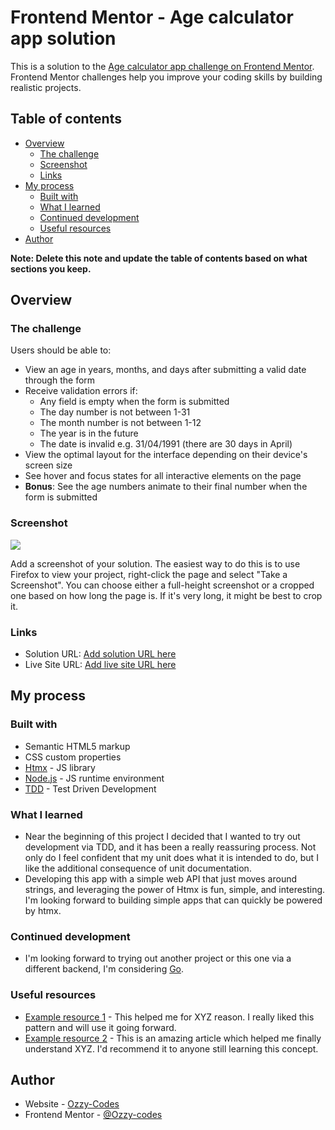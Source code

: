 # Frontend Mentor - Age calculator app solution

This is a solution to the [Age calculator app challenge on Frontend Mentor](https://www.frontendmentor.io/challenges/age-calculator-app-dF9DFFpj-Q). Frontend Mentor challenges help you improve your coding skills by building realistic projects. 

## Table of contents

- [Overview](#overview)
  - [The challenge](#the-challenge)
  - [Screenshot](#screenshot)
  - [Links](#links)
- [My process](#my-process)
  - [Built with](#built-with)
  - [What I learned](#what-i-learned)
  - [Continued development](#continued-development)
  - [Useful resources](#useful-resources)
- [Author](#author)

**Note: Delete this note and update the table of contents based on what sections you keep.**

## Overview

### The challenge

Users should be able to:

- View an age in years, months, and days after submitting a valid date through the form
- Receive validation errors if:
  - Any field is empty when the form is submitted
  - The day number is not between 1-31
  - The month number is not between 1-12
  - The year is in the future
  - The date is invalid e.g. 31/04/1991 (there are 30 days in April)
- View the optimal layout for the interface depending on their device's screen size
- See hover and focus states for all interactive elements on the page
- **Bonus**: See the age numbers animate to their final number when the form is submitted

### Screenshot

![](./screenshot.jpg)

Add a screenshot of your solution. The easiest way to do this is to use Firefox to view your project, right-click the page and select "Take a Screenshot". You can choose either a full-height screenshot or a cropped one based on how long the page is. If it's very long, it might be best to crop it.

### Links

- Solution URL: [Add solution URL here](https://your-solution-url.com)
- Live Site URL: [Add live site URL here](https://your-live-site-url.com)

## My process

### Built with

- Semantic HTML5 markup
- CSS custom properties
- [Htmx](https://htmx.org/) - JS library
- [Node.js](https://nodejs.org/en) - JS runtime environment
- [TDD](https://www.geeksforgeeks.org/test-driven-development-tdd/) - Test Driven Development

### What I learned

- Near the beginning of this project I decided that I wanted to try out development via TDD, and it has been a really reassuring process. Not only do I feel confident that my unit does what it is intended to do, but I like the additional consequence of unit documentation. 
- Developing this app with a simple web API that just moves around strings, and leveraging the power of Htmx is fun, simple, and interesting. I'm looking forward to building simple apps that can quickly be powered by htmx.

### Continued development

- I'm looking forward to trying out another project or this one via a different backend, I'm considering [Go](https://go.dev/). 

### Useful resources

- [Example resource 1](https://www.example.com) - This helped me for XYZ reason. I really liked this pattern and will use it going forward.
- [Example resource 2](https://www.example.com) - This is an amazing article which helped me finally understand XYZ. I'd recommend it to anyone still learning this concept.

## Author

- Website - [Ozzy-Codes](https://github.com/Ozzy-codes)
- Frontend Mentor - [@Ozzy-codes](https://www.frontendmentor.io/profile/Ozzy-codes)
